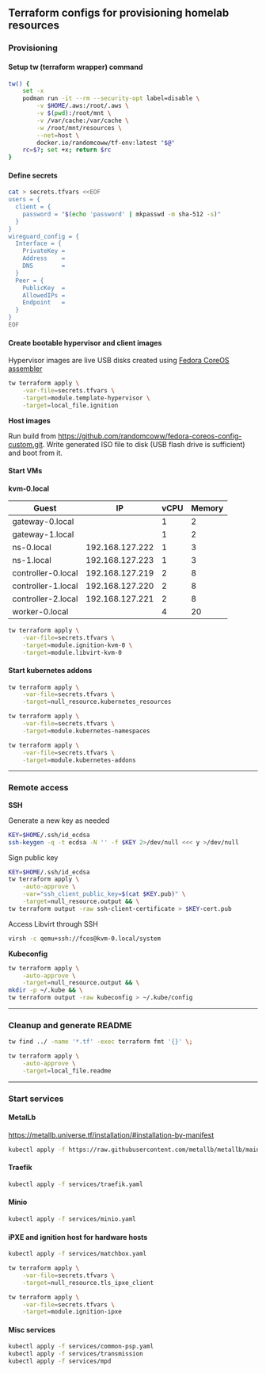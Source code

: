 ## Terraform configs for provisioning homelab resources

### Provisioning

#### Setup tw (terraform wrapper) command

```bash
tw() {
    set -x
    podman run -it --rm --security-opt label=disable \
        -v $HOME/.aws:/root/.aws \
        -v $(pwd):/root/mnt \
        -v /var/cache:/var/cache \
        -w /root/mnt/resources \
        --net=host \
        docker.io/randomcoww/tf-env:latest "$@"
    rc=$?; set +x; return $rc
}
```

#### Define secrets

```bash
cat > secrets.tfvars <<EOF
users = {
  client = {
    password = "$(echo 'password' | mkpasswd -m sha-512 -s)"
  }
}
wireguard_config = {
  Interface = {
    PrivateKey =
    Address    =
    DNS        =
  }
  Peer = {
    PublicKey  =
    AllowedIPs =
    Endpoint   =
  }
}
EOF
```

#### Create bootable hypervisor and client images

Hypervisor images are live USB disks created using [Fedora CoreOS assembler](https://github.com/coreos/coreos-assembler)

```bash
tw terraform apply \
    -var-file=secrets.tfvars \
    -target=module.template-hypervisor \
    -target=local_file.ignition
```

**Host images**

Run build from https://github.com/randomcoww/fedora-coreos-config-custom.git. Write generated ISO file to disk (USB flash drive is sufficient) and boot from it.

#### Start VMs

**kvm-0.local**

| Guest | IP | vCPU | Memory |
|-------|----|------|--------|
| gateway-0.local |  | 1 | 2 |
| gateway-1.local |  | 1 | 2 |
| ns-0.local | 192.168.127.222 | 1 | 3 |
| ns-1.local | 192.168.127.223 | 1 | 3 |
| controller-0.local | 192.168.127.219 | 2 | 8 |
| controller-1.local | 192.168.127.220 | 2 | 8 |
| controller-2.local | 192.168.127.221 | 2 | 8 |
| worker-0.local |  | 4 | 20 |

```bash
tw terraform apply \
    -var-file=secrets.tfvars \
    -target=module.ignition-kvm-0 \
    -target=module.libvirt-kvm-0
```

#### Start kubernetes addons

```bash
tw terraform apply \
    -var-file=secrets.tfvars \
    -target=null_resource.kubernetes_resources

tw terraform apply \
    -var-file=secrets.tfvars \
    -target=module.kubernetes-namespaces

tw terraform apply \
    -var-file=secrets.tfvars \
    -target=module.kubernetes-addons
```

---

### Remote access

**SSH**

Generate a new key as needed
```bash
KEY=$HOME/.ssh/id_ecdsa
ssh-keygen -q -t ecdsa -N '' -f $KEY 2>/dev/null <<< y >/dev/null
```

Sign public key
```bash
KEY=$HOME/.ssh/id_ecdsa
tw terraform apply \
    -auto-approve \
    -var="ssh_client_public_key=$(cat $KEY.pub)" \
    -target=null_resource.output && \
tw terraform output -raw ssh-client-certificate > $KEY-cert.pub
```

Access Libvirt through SSH
```bash
virsh -c qemu+ssh://fcos@kvm-0.local/system
```

**Kubeconfig**

```bash
tw terraform apply \
    -auto-approve \
    -target=null_resource.output && \
mkdir -p ~/.kube && \
tw terraform output -raw kubeconfig > ~/.kube/config
```

---

### Cleanup and generate README

```bash
tw find ../ -name '*.tf' -exec terraform fmt '{}' \;

tw terraform apply \
    -auto-approve \
    -target=local_file.readme
```

---

### Start services

#### MetalLb

https://metallb.universe.tf/installation/#installation-by-manifest

```bash
kubectl apply -f https://raw.githubusercontent.com/metallb/metallb/main/manifests/metallb.yaml
```

#### Traefik

```bash
kubectl apply -f services/traefik.yaml
```

#### Minio

```bash
kubectl apply -f services/minio.yaml
```

#### iPXE and ignition host for hardware hosts

```bash
kubectl apply -f services/matchbox.yaml

tw terraform apply \
    -var-file=secrets.tfvars \
    -target=null_resource.tls_ipxe_client

tw terraform apply \
    -var-file=secrets.tfvars \
    -target=module.ignition-ipxe
```

#### Misc services

```bash
kubectl apply -f services/common-psp.yaml
kubectl apply -f services/transmission
kubectl apply -f services/mpd
```